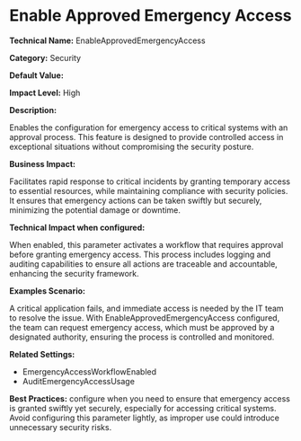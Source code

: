 # Enable Approved Emergency Access

**Technical Name:** EnableApprovedEmergencyAccess

**Category:** Security

**Default Value:**

**Impact Level:** High

**Description:**

Enables the configuration for emergency access to critical systems with an approval process. This feature is designed to provide controlled access in exceptional situations without compromising the security posture.

**Business Impact:**

Facilitates rapid response to critical incidents by granting temporary access to essential resources, while maintaining compliance with security policies. It ensures that emergency actions can be taken swiftly but securely, minimizing the potential damage or downtime.

**Technical Impact when configured:**

When enabled, this parameter activates a workflow that requires approval before granting emergency access. This process includes logging and auditing capabilities to ensure all actions are traceable and accountable, enhancing the security framework.

**Examples Scenario:**

A critical application fails, and immediate access is needed by the IT team to resolve the issue. With EnableApprovedEmergencyAccess configured, the team can request emergency access, which must be approved by a designated authority, ensuring the process is controlled and monitored.

**Related Settings:**

- EmergencyAccessWorkflowEnabled
- AuditEmergencyAccessUsage

**Best Practices:** configure when you need to ensure that emergency access is granted swiftly yet securely, especially for accessing critical systems. Avoid configuring this parameter lightly, as improper use could introduce unnecessary security risks.